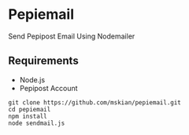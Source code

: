 # Pepiemail

Send Pepipost Email Using Nodemailer


## Requirements

- Node.js
- Pepipost Account

```
git clone https://github.com/mskian/pepiemail.git
cd pepiemail
npm install
node sendmail.js
```


